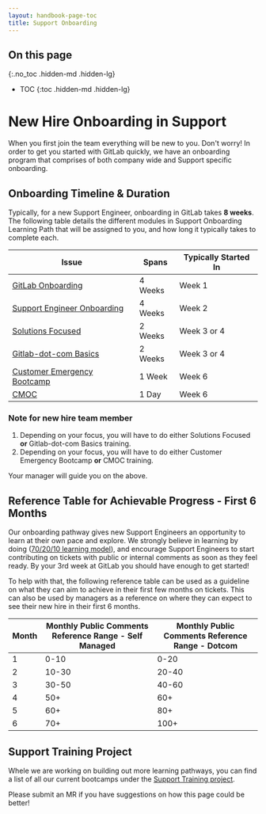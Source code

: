 ```yaml
---
layout: handbook-page-toc
title: Support Onboarding
---
```


## On this page
{:.no_toc .hidden-md .hidden-lg}

- TOC
{:toc .hidden-md .hidden-lg}

# New Hire Onboarding in Support

When you first join the team everything will be new to you. Don't worry! In order to get you started with GitLab quickly, we have an onboarding program that comprises of both company wide and Support specific onboarding.

## Onboarding Timeline & Duration

Typically, for a new Support Engineer, onboarding in GitLab takes **8 weeks**. The following table details the different modules in Support Onboarding Learning Path that will be assigned to you, and how long it typically takes to complete each.

| Issue | Spans | Typically Started In |
| ------ | ------ | ------ |
| [GitLab Onboarding](https://gitlab.com/gitlab-com/people-group/employment-templates/-/blob/master/.gitlab/issue_templates/onboarding.md) | 4 Weeks | Week 1 |
| [Support Engineer Onboarding](https://gitlab.com/gitlab-com/support/support-training/-/blob/master/.gitlab/issue_templates/Onboarding%20-%20Support%20Engineer.md) | 4 Weeks | Week 2 |
| [Solutions Focused](https://gitlab.com/gitlab-com/support/support-training/-/blob/master/.gitlab/issue_templates/Onboarding%20-%20Solutions%20Focus.md) | 2 Weeks | Week 3 or 4 |
| [Gitlab-dot-com Basics](https://gitlab.com/gitlab-com/support/support-training/-/blob/master/.gitlab/issue_templates/Bootcamp%20-%20GitLab.com%20Basics.md) | 2 Weeks | Week 3 or 4 |
| [Customer Emergency Bootcamp](https://gitlab.com/gitlab-com/support/support-training/-/blob/master/.gitlab/issue_templates/Bootcamp%20-%20Customer%20Emergencies.md) | 1 Week | Week 6 |
| [CMOC](https://gitlab.com/gitlab-com/support/support-training/-/blob/master/.gitlab/issue_templates/Bootcamp%20-%20GitLab.com%20CMOC.md) | 1 Day | Week 6 |

### Note for new hire team member

1. Depending on your focus, you will have to do either Solutions Focused **or** Gitlab-dot-com Basics training.
1. Depending on your focus, you will have to do either Customer Emergency Bootcamp **or** CMOC training.

Your manager will guide you on the above.

## Reference Table for Achievable Progress - First 6 Months

Our onboarding pathway gives new Support Engineers an opportunity to learn at their own pace and explore. We strongly believe in learning by doing ([70/20/10 learning model](https://trainingindustry.com/wiki/content-development/the-702010-model-for-learning-and-development/)), and encourage Support Engineers to start contributing on tickets with public or internal comments as soon as they feel ready. By your 3rd week at GitLab you should have enough to get started!

To help with that, the following reference table can be used as a guideline on what they can aim to achieve in their first few months on tickets. This can also be used by managers as a reference on where they can expect to see their new hire in their first 6 months.

| Month | Monthly Public Comments Reference Range - Self Managed | Monthly Public Comments Reference Range - Dotcom |
| ------ |  ------ | ------ |
| 1 | 0-10 | 0-20 |
| 2 | 10-30 | 20-40 |
| 3 | 30-50 | 40-60 |
| 4 | 50+ | 60+ |
| 5 | 60+ | 80+ |
| 6 | 70+ | 100+ |

## Support Training Project

Whele we are working on building out more learning pathways, you can find a list of all our current bootcamps under the [Support Training project](https://gitlab.com/gitlab-com/support/support-training/-/tree/master/.gitlab/issue_templates).

Please submit an MR if you have suggestions on how this page could be better!